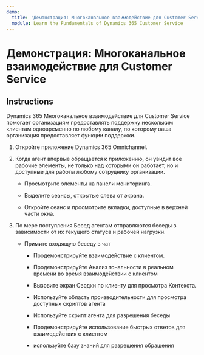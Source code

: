 ```yaml
---
demo:
  title: 'Демонстрация: Многоканальное взаимодействие для Customer Service'
  module: Learn the Fundamentals of Dynamics 365 Customer Service
---
```


# Демонстрация: Многоканальное взаимодействие для Customer Service

## Instructions

Dynamics 365 Многоканальное взаимодействие для Customer Service помогает организациям предоставлять поддержку нескольким клиентам одновременно по любому каналу, по которому ваша организация предоставляет функции поддержки. 

1. Откройте приложение Dynamics 365 Omnichannel. 

 

2. Когда агент впервые обращается к приложению, он увидит все рабочие элементы, не только над которыми он работает, но и доступные для работы любому сотруднику организации. 

    - Просмотрите элементы на панели мониторинга. 

    - Выделите сеансы, открытые слева от экрана. 

    - Откройте сеанс и просмотрите вкладки, доступные в верхней части окна. 

 

3. По мере поступления Бесед агентам отправляются беседы в зависимости от их текущего статуса и рабочей нагрузки.  

    - Примите входящую беседу в чат 

        - Продемонстрируйте взаимодействие с клиентом. 

        - Продемонстрируйте Анализ тональности в реальном времени во время взаимодействии с клиентом

        - Вызовите экран Сводки по клиенту для просмотра Контекста. 

        - Используйте область производительности для просмотра доступных скриптов агента

        - Используйте скрипт агента для разрешения беседы

        - Продемонстрируйте использование быстрых ответов для взаимодействия с клиентом

        - используйте базу знаний для разрешения обращения

